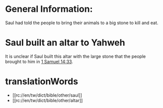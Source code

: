 # General Information:

Saul had told the people to bring their animals to a big stone to kill and eat.

# Saul built an altar to Yahweh

It is unclear if Saul built this altar with the large stone that the people brought to him in [1 Samuel 14:33](./33.md).

# translationWords

* [[rc://en/tw/dict/bible/other/saul]]
* [[rc://en/tw/dict/bible/other/altar]]